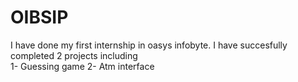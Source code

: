 # OIBSIP
I have done my first internship in oasys infobyte.
I have succesfully  completed 2 projects including  
1- Guessing game
2- Atm interface 
